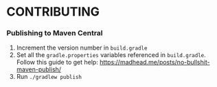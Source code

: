 # CONTRIBUTING

### Publishing to Maven Central

1. Increment the version number in `build.gradle`
2. Set all the `gradle.properties` variables referenced in `build.gradle`. Follow this guide to get help: https://madhead.me/posts/no-bullshit-maven-publish/
3. Run `./gradlew publish`
